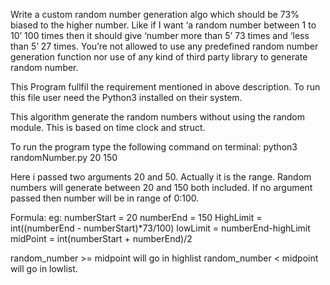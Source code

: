 Write a custom random number generation algo which should be 73% biased to the higher number. Like if I want ‘a random number between 1 to 10’ 100 times then it should give ‘number more than 5’ 73 times and ‘less than 5’ 27 times. You’re not allowed to use any predefined random number generation function nor use of any kind of third party library to generate random number.

This Program fullfil the requirement mentioned in above description.
To run this file user need the Python3 installed on their system.

This algorithm generate the random numbers without using the random module.
This is based on time clock and struct.

To run the program type the following command on terminal:
python3 randomNumber.py 20 150

Here i passed two arguments 20 and 50. Actually it is the range. Random numbers will generate between 20 and 150 both included.
If no argument passed then number will be in range of 0:100.

Formula:
eg:
numberStart = 20
numberEnd = 150
HighLimit = int((numberEnd - numberStart)*73/100)
lowLimit = numberEnd-highLimit
midPoint = int(numberStart + numberEnd)/2

random_number >= midpoint will go in highlist
random_number < midpoint will go in lowlist.